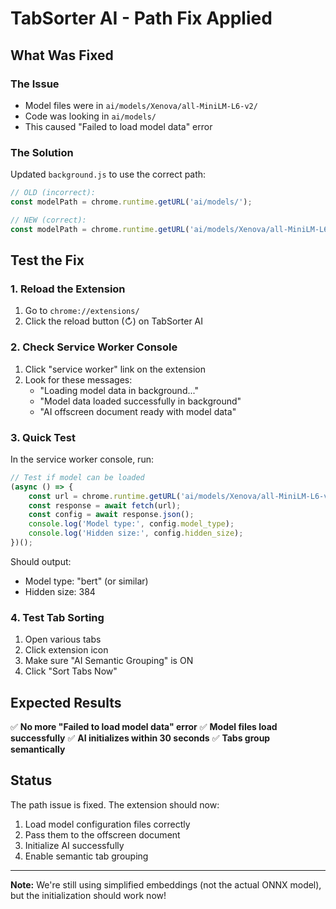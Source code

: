 # TabSorter AI - Path Fix Applied

## What Was Fixed

### The Issue
- Model files were in `ai/models/Xenova/all-MiniLM-L6-v2/`
- Code was looking in `ai/models/`
- This caused "Failed to load model data" error

### The Solution
Updated `background.js` to use the correct path:
```javascript
// OLD (incorrect):
const modelPath = chrome.runtime.getURL('ai/models/');

// NEW (correct):
const modelPath = chrome.runtime.getURL('ai/models/Xenova/all-MiniLM-L6-v2/');
```

## Test the Fix

### 1. Reload the Extension
1. Go to `chrome://extensions/`
2. Click the reload button (↻) on TabSorter AI

### 2. Check Service Worker Console
1. Click "service worker" link on the extension
2. Look for these messages:
   - "Loading model data in background..."
   - "Model data loaded successfully in background"
   - "AI offscreen document ready with model data"

### 3. Quick Test
In the service worker console, run:
```javascript
// Test if model can be loaded
(async () => {
    const url = chrome.runtime.getURL('ai/models/Xenova/all-MiniLM-L6-v2/config.json');
    const response = await fetch(url);
    const config = await response.json();
    console.log('Model type:', config.model_type);
    console.log('Hidden size:', config.hidden_size);
})();
```

Should output:
- Model type: "bert" (or similar)
- Hidden size: 384

### 4. Test Tab Sorting
1. Open various tabs
2. Click extension icon
3. Make sure "AI Semantic Grouping" is ON
4. Click "Sort Tabs Now"

## Expected Results

✅ **No more "Failed to load model data" error**
✅ **Model files load successfully**
✅ **AI initializes within 30 seconds**
✅ **Tabs group semantically**

## Status

The path issue is fixed. The extension should now:
1. Load model configuration files correctly
2. Pass them to the offscreen document
3. Initialize AI successfully
4. Enable semantic tab grouping

---

**Note:** We're still using simplified embeddings (not the actual ONNX model), but the initialization should work now!
